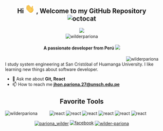 <h2 align="center">
  Hi
  <img src="https://raw.githubusercontent.com/jhonPariona/images/master/ProfileReadme/Hi.gif" alt="hello" height="30"/>
  , Welcome to my GitHub Repository
  <img src="https://camo.githubusercontent.com/e15e75521862be103c834df436a8f9e075c945e5/68747470733a2f2f6d656469612e67697068792e636f6d2f6d656469612f6475334a336358797a686a3735494f6776412f67697068792e676966" alt="octocat" height="30"/>
</h2>
<!-- gif -->
<div align="center">
  <img src="https://raw.githubusercontent.com/jhonPariona/images/master/ProfileReadme/ezgif.com-gif-maker.gif"/>
</div>
<!-- badges -->
<div align="center">
  <img src="https://komarev.com/ghpvc/?username=wilderpariona" alt="wilderpariona" />
</div>
<!-- presentation -->
<h4 align="center">A passionate developer from Perú  <img src="https://cultofthepartyparrot.com/flags/hd/peruparrot.gif" height="30"/> </h3>
<!-- description -->
<img align="right" src="https://github-readme-stats.vercel.app/api?username=wilderpariona&hide_border=true&count_private=true&theme=buefy" alt="wilderpariona"/>
<br/>
I study system engineering at San Cristóbal of Huamanga University.
I like learning new things about software developer.

- 💬 Ask me about **Git, React**
- 📫 How to reach me **jhon.pariona.27@unsch.edu.pe**

<!-- favorite tools -->
<h2 align="center">Favorite Tools</h3>

<img align="left" src="https://github-readme-stats.vercel.app/api/top-langs/?username=wilderPariona&layout=compact" alt="wilderpariona"/>

<div align="center">
  <img src="https://cdn.dribbble.com/users/270616/screenshots/4884916/2018-07-28_21_11_02.gif" alt="react"   height="80"/>
  <img src="https://camo.githubusercontent.com/5a854f8dc065b628da0dd42fd83eddaf07e75027/68747470733a2f2f692e67697068792e636f6d2f6d656469612f654e41736a4f353574506267616f72376d612f323030772e77656270" alt="react"   height="80"/>
  <img src="https://camo.githubusercontent.com/9a5abb6694acc0a7c27c79f6846a90ea8117a369/68747470733a2f2f6d65646961332e67697068792e636f6d2f6d656469612f6b64466338667562675333316238447356752f67697068792e77656270" alt="react"   height="80"/>
  <img src="https://miro.medium.com/max/535/1*JGcKFmzk_K1zweGMBQaJQg.png" alt="react"  height="80"/>
  <img src="http://daphnisys.com/images/react_native1.gif" alt="react"   height="80"/>
  <img src="https://roszkowski.dev/images/2020-05-04/Flutter-logo-animation-v1-2.gif" alt="react"  height="80"/>
</div>

<div align="center">

[<img align="center" src="https://cdn.jsdelivr.net/npm/simple-icons@3.0.1/icons/twitter.svg" alt="pariona_wilder" height="20" width="20" />][twiter]
[<img src="https://cdn.jsdelivr.net/npm/simple-icons@3.0.1/icons/facebook.svg" alt="facebook" height="17"/>][fb]
[<img align="center" src="https://cdn.jsdelivr.net/npm/simple-icons@3.0.1/icons/linkedin.svg" alt="wilder-pariona" height="20" width="20" />][linkedin]

</div>

[twiter]: https://twitter.com/pariona_wilder
[linkedin]: https://linkedin.com/in/wilder-pariona
[fb]: https://fb.com/pariona.wilder
